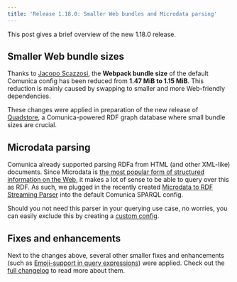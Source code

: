 ```yaml
---
title: 'Release 1.18.0: Smaller Web bundles and Microdata parsing'
---
```


This post gives a brief overview of the new 1.18.0 release.

<!-- excerpt-end -->

## Smaller Web bundle sizes

Thanks to [Jacopo Scazzosi](https://github.com/jacoscaz),
the **Webpack bundle size** of the default Comunica config has been reduced from **1.47 MiB to 1.15 MiB**.
This reduction is mainly caused by swapping to smaller and more Web-friendly dependencies.

These changes were applied in preparation of the new release of [Quadstore](https://github.com/beautifulinteractions/node-quadstore),
a Comunica-powered RDF graph database where small bundle sizes are crucial.

## Microdata parsing

Comunica already supported parsing RDFa from HTML (and other XML-like) documents.
Since Microdata is [the most popular form of structured information on the Web](http://webdatacommons.org/structureddata/2019-12/stats/stats.html),
it makes a lot of sense to be able to query over this as RDF.
As such, we plugged in the recently created [Microdata to RDF Streaming Parser](https://github.com/rubensworks/microdata-rdf-streaming-parser.js) into the default Comunica SPARQL config.

Should you not need this parser in your querying use case,
no worries, you can easily exclude this by creating a [custom config](https://comunica.dev/docs/modify/).

## Fixes and enhancements

Next to the changes above, several other smaller fixes and enhancements (such as [Emoji-support in query expressions](https://github.com/comunica/sparqlee/commit/4b873834a38c35329495d142eaf1c59f56fc0038)) were applied.
Check out the [full changelog](https://github.com/comunica/comunica/blob/master/CHANGELOG.md#v1180---2020-11-02) to read more about them.
